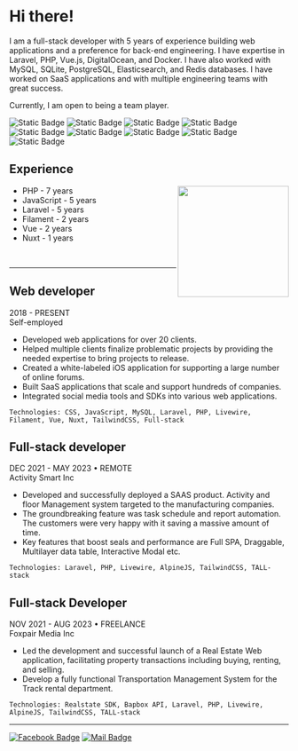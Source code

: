 # Hi there!

I am a full-stack developer with 5 years of experience building web applications and a preference for back-end engineering. I have expertise in Laravel, PHP, Vue.js, DigitalOcean, and Docker. I have also worked with MySQL, SQLite, PostgreSQL, Elasticsearch, and Redis databases. I have worked on SaaS applications and with multiple engineering teams with great success.

Currently, I am open to being a team player.

![Static Badge](https://img.shields.io/badge/Full--stack-white) ![Static Badge](https://img.shields.io/badge/TALL_stack-white) ![Static Badge](https://img.shields.io/badge/Filament-white) ![Static Badge](https://img.shields.io/badge/PHP-white) ![Static Badge](https://img.shields.io/badge/Laravel-white) ![Static Badge](https://img.shields.io/badge/JavaScript-white) ![Static Badge](https://img.shields.io/badge/Vue-white) ![Static Badge](https://img.shields.io/badge/Nuxt-white) ![Static Badge](https://img.shields.io/badge/Tailwind_CSS-white) 

<!-- <img align="right" src="https://github-readme-stats.vercel.app/api/top-langs/?username=arifhossen-dev&show_icons=true&hide_border=false&theme=radical" width="37%" alt="Arif Hossen's Top Languages"> -->

## Experience
<img height=200 align="right" src="https://github-readme-stats.vercel.app/api/top-langs?username=arifhossen-dev&layout=compact&langs_count=8&card_width=320" />

- PHP - 7 years
- JavaScript - 5 years
- Laravel - 5 years
- Filament - 2 years
- Vue - 2 years
- Nuxt - 1 years
<br/>

---

## Web developer
2018 - PRESENT  
Self-employed  
- Developed web applications for over 20 clients.
- Helped multiple clients finalize problematic projects by providing the needed expertise to bring projects to release.
- Created a white-labeled iOS application for supporting a large number of online forums.
- Built SaaS applications that scale and support hundreds of companies.
- Integrated social media tools and SDKs into various web applications.

```Technologies: CSS, JavaScript, MySQL, Laravel, PHP, Livewire, Filament, Vue, Nuxt, TailwindCSS, Full-stack```

## Full-stack developer
DEC 2021 - MAY 2023 • REMOTE\
Activity Smart Inc

- Developed and successfully deployed a SAAS product. Activity and floor Management system targeted to the manufacturing companies.
- The groundbreaking feature was task schedule and report automation. The customers were very happy with it saving a massive amount of time.
- Key features that boost seals and performance are Full SPA, Draggable, Multilayer data table, Interactive Modal etc.

```Technologies: Laravel, PHP, Livewire, AlpineJS, TailwindCSS, TALL-stack```

## Full-stack Developer
NOV 2021 - AUG 2023 • FREELANCE\
Foxpair Media Inc

- Led the development and successful launch of a Real Estate Web application, facilitating property transactions including buying, renting, and selling.
- Develop a fully functional Transportation Management System for the Track rental department.

```Technologies: Realstate SDK, Bapbox API, Laravel, PHP, Livewire, AlpineJS, TailwindCSS, TALL-stack```


---
[![Facebook Badge](https://img.shields.io/badge/linkedin-1877F2?style=for-the-badge&logo=linkedin&logoColor=white)](https://www.linkedin.com/in/arifhossen-dev/)  [![Mail Badge](https://img.shields.io/badge/Gmail-D14836?style=for-the-badge&logo=gmail&logoColor=white)](mailto:ahak.bsl@gmail.com)

